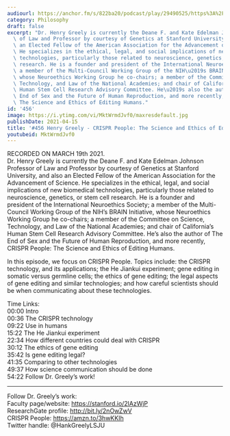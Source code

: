 ```yaml
---
audiourl: https://anchor.fm/s/822ba20/podcast/play/29490525/https%3A%2F%2Fd3ctxlq1ktw2nl.cloudfront.net%2Fstaging%2F2021-2-20%2F6c98a000-9aff-1d77-3d4e-2693b90b7f38.m4a
category: Philosophy
draft: false
excerpt: "Dr. Henry Greely is currently the Deane F. and Kate Edelman Johnson Professor\
  \ of Law and Professor by courtesy of Genetics at Stanford University, and also\
  \ an Elected Fellow of the American Association for the Advancement of Science.\
  \ He specializes in the ethical, legal, and social implications of new biomedical\
  \ technologies, particularly those related to neuroscience, genetics, or stem cell\
  \ research. He is a founder and president of the International Neuroethics Society;\
  \ a member of the Multi-Council Working Group of the NIH\u2019s BRAIN Initiative,\
  \ whose Neuroethics Working Group he co-chairs; a member of the Committee on Science,\
  \ Technology, and Law of the National Academies; and chair of California\u2019s\
  \ Human Stem Cell Research Advisory Committee. He\u2019s also the author of The\
  \ End of Sex and the Future of Human Reproduction, and more recently, CRISPR People:\
  \ The Science and Ethics of Editing Humans."
id: '456'
image: https://i.ytimg.com/vi/MktWrmdJvf0/maxresdefault.jpg
publishDate: 2021-04-15
title: '#456 Henry Greely - CRISPR People: The Science and Ethics of Editing Humans'
youtubeid: MktWrmdJvf0
---
```

<div class="timelinks">

RECORDED ON MARCH 19th 2021.  
Dr. Henry Greely is currently the Deane F. and Kate Edelman Johnson Professor of Law and Professor by courtesy of Genetics at Stanford University, and also an Elected Fellow of the American Association for the Advancement of Science. He specializes in the ethical, legal, and social implications of new biomedical technologies, particularly those related to neuroscience, genetics, or stem cell research. He is a founder and president of the International Neuroethics Society; a member of the Multi-Council Working Group of the NIH’s BRAIN Initiative, whose Neuroethics Working Group he co-chairs; a member of the Committee on Science, Technology, and Law of the National Academies; and chair of California’s Human Stem Cell Research Advisory Committee. He’s also the author of The End of Sex and the Future of Human Reproduction, and more recently, CRISPR People: The Science and Ethics of Editing Humans.

In this episode, we focus on CRISPR People. Topics include: the CRISPR technology, and its applications; the He Jiankui experiment; gene editing in somatic versus germline cells; the ethics of gene editing; the legal aspects of gene editing and similar technologies; and how careful scientists should be when communicating about these technologies.

Time Links:  
<time>00:00</time> Intro  
<time>00:36</time> The CRISPR technology  
<time>09:22</time> Use in humans  
<time>15:22</time> The He Jiankui experiment  
<time>22:34</time> How different countries could deal with CRISPR  
<time>30:12</time> The ethics of gene editing  
<time>35:42</time> Is gene editing legal?  
<time>41:35</time> Comparing to other technologies  
<time>49:37</time> How science communication should be done  
<time>54:22</time> Follow Dr. Greely’s work!

---

Follow Dr. Greely’s work:  
Faculty page/website: https://stanford.io/2lAzWjP  
ResearchGate profile: http://bit.ly/2nOwZwV  
CRISPR People: https://amzn.to/3hwKKIh  
Twitter handle: @HankGreelyLSJU
</div>

